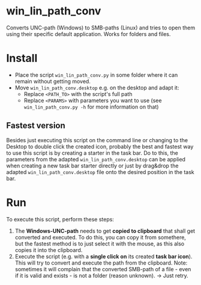 # win_lin_path_conv
Converts UNC-path (Windows) to SMB-paths (Linux) and tries to open them using their specific default application. Works for folders and files.

# Install
* Place the script `win_lin_path_conv.py` in some folder where it can remain without getting moved.
* Move `win_lin_path_conv.desktop` e.g. on the desktop and adapt it:
   * Replace `<PATH_TO>` with the script's full path
   * Replace `<PARAMS>` with parameters you want to use (see `win_lin_path_conv.py -h` for more information on that)

## Fastest version
Besides just executing this script on the command line or changing to the Desktop to double click the created icon, probably the best and fastest way to use this script is by creating a starter in the task bar. Do to this, the parameters from the adapted `win_lin_path_conv.desktop` can be applied when creating a new task bar starter directly or just by drag&drop the adapted `win_lin_path_conv.desktop` file onto the desired position in the task bar.

# Run
To execute this script, perform these steps:
1) The **Windows-UNC-path** needs to get **copied to clipboard** that shall get converted and executed. To do this, you can copy it from somethere, but the fastest method is to just select it with the mouse, as this also copies it into the clipboard.
2) Execute the script (e.g. with a **single click on** its created **task bar icon**). This will try to convert and execute the path from the clipboard. Note: sometimes it will complain that the converted SMB-path of a file - even if it is valid and exists - is not a folder (reason unknown). -> Just retry.

